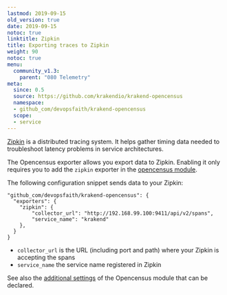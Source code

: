```yaml
---
lastmod: 2019-09-15
old_version: true
date: 2019-09-15
notoc: true
linktitle: Zipkin
title: Exporting traces to Zipkin
weight: 90
notoc: true
menu:
  community_v1.3:
    parent: "080 Telemetry"
meta:
  since: 0.5
  source: https://github.com/krakendio/krakend-opencensus
  namespace:
  - github_com/devopsfaith/krakend-opencensus
  scope:
  - service
---
```

[Zipkin](https://zipkin.io/) is a distributed tracing system. It helps gather timing data needed to troubleshoot latency problems in service architectures.

The Opencensus exporter allows you export data to Zipkin. Enabling it only requires you to add the `zipkin` exporter in the [opencensus module](/docs/v1.3/telemetry/opencensus/).

The following configuration snippet sends data to your Zipkin:

	"github_com/devopsfaith/krakend-opencensus": {
      "exporters": {
        "zipkin": {
			"collector_url": "http://192.168.99.100:9411/api/v2/spans",
            "service_name": "krakend"
		},
	  }
	}

- `collector_url` is the URL (including port and path) where your Zipkin is accepting the spans
- `service_name` the service name registered in Zipkin


See also the [additional settings](/docs/v1.3/telemetry/opencensus/) of the Opencensus module that can be declared.
